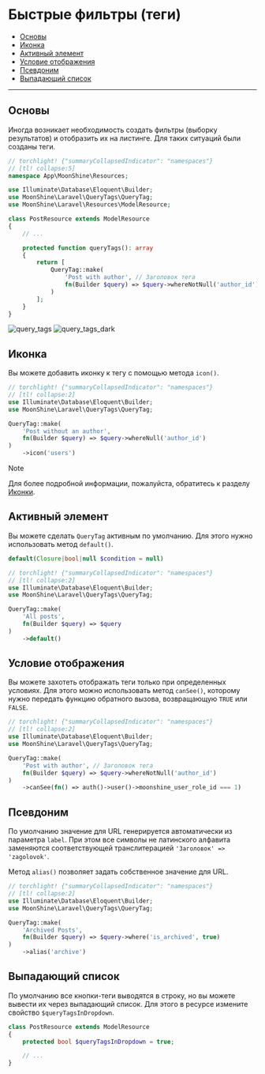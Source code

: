 # Быстрые фильтры (теги)

- [Основы](#basics)
- [Иконка](#icon)
- [Активный элемент](#active-item)
- [Условие отображения](#display-condition)
- [Псевдоним](#alias)
- [Выпадающий список](#dropdown)

---

<a name="basics"></a>
## Основы

Иногда возникает необходимость создать фильтры (выборку результатов) и отобразить их на листинге. Для таких ситуаций были созданы теги.

```php
// torchlight! {"summaryCollapsedIndicator": "namespaces"}
// [tl! collapse:5]
namespace App\MoonShine\Resources;

use Illuminate\Database\Eloquent\Builder;
use MoonShine\Laravel\QueryTags\QueryTag;
use MoonShine\Laravel\Resources\ModelResource;

class PostResource extends ModelResource
{
    // ...

    protected function queryTags(): array
    {
        return [
            QueryTag::make(
                'Post with author', // Заголовок тега
                fn(Builder $query) => $query->whereNotNull('author_id') // Query builder
            )
        ];
    }
}

```

![query_tags](https://raw.githubusercontent.com/moonshine-software/doc/3.x/resources/screenshots/query_tags.png#light)
![query_tags_dark](https://raw.githubusercontent.com/moonshine-software/doc/3.x/resources/screenshots/query_tags_dark.png#dark)

<a name="icon"></a>
## Иконка

Вы можете добавить иконку к тегу с помощью метода `icon()`.

```php
// torchlight! {"summaryCollapsedIndicator": "namespaces"}
// [tl! collapse:2]
use Illuminate\Database\Eloquent\Builder;
use MoonShine\Laravel\QueryTags\QueryTag;

QueryTag::make(
    'Post without an author',
    fn(Builder $query) => $query->whereNull('author_id')
)
    ->icon('users')
```

> [!NOTE]
> Для более подробной информации, пожалуйста, обратитесь к разделу [Иконки](/docs/{{version}}/appearance/icons).

<a name="active-item"></a>
## Активный элемент

Вы можете сделать `QueryTag` активным по умолчанию. Для этого нужно использовать метод `default()`.

```php
default(Closure|bool|null $condition = null)
```

```php
// torchlight! {"summaryCollapsedIndicator": "namespaces"}
// [tl! collapse:2]
use Illuminate\Database\Eloquent\Builder;
use MoonShine\Laravel\QueryTags\QueryTag;

QueryTag::make(
    'All posts',
    fn(Builder $query) => $query
)
    ->default()
```

<a name="display-condition"></a>
## Условие отображения

Вы можете захотеть отображать теги только при определенных условиях.
Для этого можно использовать метод `canSee()`, которому нужно передать функцию обратного вызова, возвращающую `TRUE` или `FALSE`.

```php
// torchlight! {"summaryCollapsedIndicator": "namespaces"}
// [tl! collapse:2]
use Illuminate\Database\Eloquent\Builder;
use MoonShine\Laravel\QueryTags\QueryTag;

QueryTag::make(
    'Post with author', // Заголовок тега
    fn(Builder $query) => $query->whereNotNull('author_id')
)
    ->canSee(fn() => auth()->user()->moonshine_user_role_id === 1)
```

<a name="alias"></a>
## Псевдоним

По умолчанию значение для URL генерируется автоматически из параметра `label`.
При этом все символы не латинского алфавита заменяются соответствующей транслитерацией `'Заголовок' => 'zagolovok'`.

Метод `alias()` позволяет задать собственное значение для URL.

```php
// torchlight! {"summaryCollapsedIndicator": "namespaces"}
// [tl! collapse:2]
use Illuminate\Database\Eloquent\Builder;
use MoonShine\Laravel\QueryTags\QueryTag;

QueryTag::make(
    'Archived Posts',
    fn(Builder $query) => $query->where('is_archived', true)
)
    ->alias('archive')
```

<a name="dropdown"></a>
## Выпадающий список

По умолчанию все кнопки-теги выводятся в строку, но вы можете вывести их через выпадающий список.
Для этого в ресурсе измените свойство `$queryTagsInDropdown`.

```php
class PostResource extends ModelResource
{
    protected bool $queryTagsInDropdown = true;

    // ...
}
```
